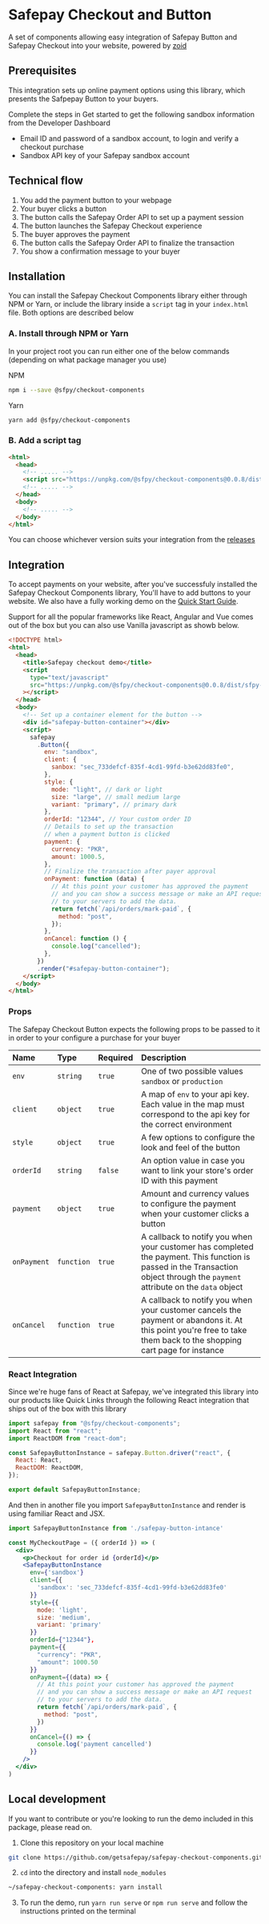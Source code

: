 # Safepay Checkout and Button

A set of components allowing easy integration of Safepay Button and Safepay Checkout into your website, powered by [zoid](https://github.com/krakenjs/zoid)

## Prerequisites

This integration sets up online payment options using this library, which presents the Safpepay Button to your buyers.

Complete the steps in Get started to get the following sandbox information from the Developer Dashboard

- Email ID and password of a sandbox account, to login and verify a checkout purchase
- Sandbox API key of your Safepay sandbox account

## Technical flow

1. You add the payment button to your webpage
2. Your buyer clicks a button
3. The button calls the Safepay Order API to set up a payment session
4. The button launches the Safepay Checkout experience
5. The buyer approves the payment
6. The button calls the Safepay Order API to finalize the transaction
7. You show a confirmation message to your buyer

## Installation

You can install the Safepay Checkout Components library either through NPM or Yarn, or include the library inside a `script` tag in your `index.html` file. Both options are described below

### A. Install through NPM or Yarn

In your project root you can run either one of the below commands (depending on what package manager you use)

NPM

```bash
npm i --save @sfpy/checkout-components
```

Yarn

```bash
yarn add @sfpy/checkout-components
```

### B. Add a script tag

```html
<html>
  <head>
    <!-- ..... -->
    <script src="https://unpkg.com/@sfpy/checkout-components@0.0.8/dist/sfpy-checkout.js"></script>
    <!-- ..... -->
  </head>
  <body>
    <!-- ..... -->
  </body>
</html>
```

You can choose whichever version suits your integration from the [releases](https://github.com/getsafepay/safepay-checkout-components/releases)

## Integration

To accept payments on your website, after you've successfuly installed the Safepay Checkout Components library, You'll have to add buttons to your website. We also have a fully working demo on the [Quick Start Guide](https://safepaydocs.netlify.app).

Support for all the popular frameworks like React, Angular and Vue comes out of the box but you can also use Vanilla javascript as showb below.

```html
<!DOCTYPE html>
<html>
  <head>
    <title>Safepay checkout demo</title>
    <script
      type="text/javascript"
      src="https://unpkg.com/@sfpy/checkout-components@0.0.8/dist/sfpy-checkout.js"
    ></script>
  </head>
  <body>
    <!-- Set up a container element for the button -->
    <div id="safepay-button-container"></div>
    <script>
      safepay
        .Button({
          env: "sandbox",
          client: {
            sanbox: "sec_733defcf-835f-4cd1-99fd-b3e62dd83fe0",
          },
          style: {
            mode: "light", // dark or light
            size: "large", // small medium large
            variant: "primary", // primary dark
          },
          orderId: "12344", // Your custom order ID
          // Details to set up the transaction
          // when a payment button is clicked
          payment: {
            currency: "PKR",
            amount: 1000.5,
          },
          // Finalize the transaction after payer approval
          onPayment: function (data) {
            // At this point your customer has approved the payment
            // and you can show a success message or make an API request
            // to your servers to add the data.
            return fetch(`/api/orders/mark-paid`, {
              method: "post",
            });
          },
          onCancel: function () {
            console.log("cancelled");
          },
        })
        .render("#safepay-button-container");
    </script>
  </body>
</html>
```

### Props

The Safepay Checkout Button expects the following props to be passed to it in order to your configure a purchase for your buyer

| Name        | Type       | Required | Description                                                                                                                                                                   |
| :---------- | :--------- | :------- | :---------------------------------------------------------------------------------------------------------------------------------------------------------------------------- |
| `env`       | `string`   | `true`   | One of two possible values `sandbox` or `production`                                                                                                                          |
| `client`    | `object`   | `true`   | A map of `env` to your api key. Each value in the map must correspond to the api key for the correct environment                                                              |
| `style`     | `object`   | `true`   | A few options to configure the look and feel of the button                                                                                                                    |
| `orderId`   | `string`   | `false`  | An option value in case you want to link your store's order ID with this payment                                                                                              |
| `payment`   | `object`   | `true`   | Amount and currency values to configure the payment when your customer clicks a button                                                                                        |
| `onPayment` | `function` | `true`   | A callback to notify you when your customer has completed the payment. This function is passed in the Transaction object through the `payment` attribute on the `data` object |
| `onCancel`  | `function` | `true`   | A callback to notify you when your customer cancels the payment or abandons it. At this point you're free to take them back to the shopping cart page for instance            |

### React Integration

Since we're huge fans of React at Safepay, we've integrated this library into our products like Quick Links through the following React integration that ships out of the box with this library

```jsx
import safepay from "@sfpy/checkout-components";
import React from "react";
import ReactDOM from "react-dom";

const SafepayButtonInstance = safepay.Button.driver("react", {
  React: React,
  ReactDOM: ReactDOM,
});

export default SafepayButtonInstance;
```

And then in another file you import `SafepayButtonInstance` and render is using familiar React and JSX.

```jsx
import SafepayButtonInstance from './safepay-button-intance'

const MyCheckoutPage = ({ orderId }) => (
  <div>
    <p>Checkout for order id {orderId}</p>
    <SafepayButtonInstance
      env={'sandbox'}
      client={{
        'sandbox': 'sec_733defcf-835f-4cd1-99fd-b3e62dd83fe0'
      }}
      style={{
        mode: 'light',
        size: 'medium',
        variant: 'primary'
      }}
      orderId={"12344"},
      payment={{
        "currency": "PKR",
        "amount": 1000.50
      }}
      onPayment={(data) => {
        // At this point your customer has approved the payment
        // and you can show a success message or make an API request
        // to your servers to add the data.
        return fetch(`/api/orders/mark-paid`, {
          method: "post",
        })
      }}
      onCancel={() => {
        console.log('payment cancelled')
      }}
    />
  </div>
)
```

## Local development

If you want to contribute or you're looking to run the demo included in this package, please read on.

1. Clone this repository on your local machine

```bash
git clone https://github.com/getsafepay/safepay-checkout-components.git
```

2. `cd` into the directory and install `node_modules`

```bash
~/safepay-checkout-components: yarn install
```

3. To run the demo, run `yarn run serve` or `npm run serve` and follow the instructions printed on the terminal
